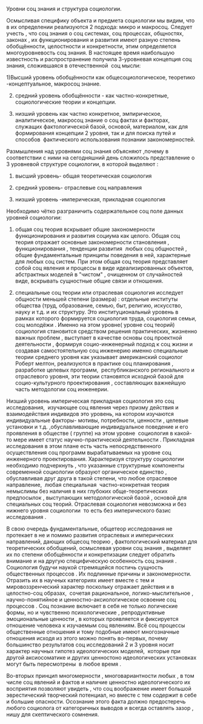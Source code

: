 Уровни соц знания и структура социологии.

Осмысливая специфику объекта и предмета социологии мы видим, что в их определении реализуются 2 подхода: микро и макросоц. Следует учесть , что соц знания о соц системах, соц процессах, общностях, законах , их функционирования и развития имеют разную степень обобщённости, целостности и конкретности, этим определяется многоуровневость соц знания. В настоящее время наибольшую известность и распространение получила 3-уровневая концепция соц знания, сложившаяся в отечественной  соц мысли: 

1)Высший уровень обобщённости как общесоциологическое, теоретико -концептуальное, макросоц знание.

2) средний уровень обобщённости - как частно-конкретные, социологические теории и концепции.

3) низший уровень как частно конкретное, эмпирическое, аналитическое, макросоц знание о соц фактах и факторах, служащих фактологической базой, основой, материалом, как для формирования концепции 2 уровня, так и для поиска путей и способов  фактического использования познании закономерностей.

Размышления над уровнями соц знания объясняют ,почему в соответствии с ними на сегодняшний день сложилось представление о 3 уровневой структуре социологии, в которой выделяют :

1) высший уровень- общая теоретическая социология

2) средний уровень- отраслевые соц направления 

3) низший уровень -империческая, прикладная социология 

Необходимо чётко разграничить содержательное соц поле данных уровней социологии:

1) общая соц теория вскрывает общие закономерности функционирования и развития социума как целого. Общая соц теория отражает основные закономерности становления , функционирования , тенденции развития  любых соц общностей , общие фундаментальные принципы поведения в ней, характерные для любых соц систем. При этом общая соц теория представляет собой соц явления и процессы в виде идеализированных объектов, абстрактных моделей в "чистом" , очищенном от случайностей виде, вскрывать сущностные общие связи и отношения. 

2) специальные соц теории или отраслевая социология исследует общности меньшей степени (размера) : отдельные институты общества (труд, образование, семью, быт, религию, искусство, науку и т.д. и их структуру. Это институциональный уровень в рамках которого формируется социология труда, социология семьи, соц молодёжи . Именно на этом уровне( уровне соц теорий) социология становится средством решения практических, жизненно важных проблем , выступает в качестве основы соц проектной деятельности , формируя социо-инженерный подход к соц жизни и создавая самостоятельную соц инженерию именно специальные теории среднего уровня как указывает американский социолог Роберт мелтон, реализуются в практике соц планирования , разработке целевых программ,  республиканского регионального и отраслевого уровня, эти теории становятся исходной базой для социо-культурного проектирования , составляющих важнейшую часть методологии соц инженерии.

Низший уровень империческая прикладная социология это соц исследования,  изучающее соц явления через призму действия и взаимодействия индивидов это уровень, на котором изучаются индивидуальные факторы- мотивы, потребности, ценности , целевые установки и т.д. ,обуславливающие индивидуальное поведение и его проявления в обществе ( группе) на этом уровне  социология в какой-то мере имеет статус научно-практической деятельности . Прикладная исследования в этом плане есть часть непосредственного осуществления соц программ вырабатываемых на уровне соц инженерного проектирования. Характеризуя структуру социологии необходимо подчеркнуть , что указанные структурные компоненты современной социологии образуют органическое единство , обуславливая друг друга в такой степени, что любое отраслевое направление,  любая специальная  частно-конкретная теория немыслимы без наличия в них глубоких обще-теоретических предпосылок , выступающих методологической базой , основой для специальных соц теорий. Отраслевая социология невозможна и без нижнего уровня социологии  то есть без имперического базис исследования .

В свою очередь фундаментальные, общетеор исследования не протекает в не и помимо развития отраслевых и имперических направлений, дающих общесоц теорию , фактологический материал для теоретических обобщений, осмыслевая уровни соц знания , выделяет их по степени обобщённости и конкретизации следует обратить внимание и на другую специфическую особенность соц знания . Социология будучи наукой стремящейся постичь сущность общественных процессов . Их подлинные причины и закономерности. Отразить их в научных категориях имеет вместе с тем и мировоззренческий характер поскольку отражает действия и в целостно-соц образах,  сочетая рациональное, логико-мыслительное , научно-понятийное и ценностно-аксиологическое освоение соц процессов . Соц познание включает в себя не только логические формы, но и чувственно психологические , репродуктивные  эмоциональные ценности , в которых проявляется и фиксируется отношение человека к изучаемым соц явлениям. Всё соц процессы общественные отношения и тому подобные имеют многозначные отношения исходя из этого можно понять во-первых, почему большинство результатов соц исследований 2 и 3 уровня носит характер научных гипотез идеологических моделей,  которые при другой аксиосоматике и других ценностоно идеологических установках могут быть пересмотрены  в любое время .

Во-вторых принцип многомерности , многовариантности любых , в том числе соц явлений и фактов и наличие ценностно идеологического их восприятия позволяют увидеть , что соц воображение имеет большой эврестический творческий потенциал, но вместе с тем содержит в себе и большие опасности. Осознание этого факта должно предостеречь любого социолога от категоричных выводов и всегда оставлять зазор , нишу для скептического сомнения.